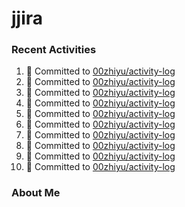 # jjira

### Recent Activities
<!--START_SECTION:activity-->
1. 📝 Committed to [00zhiyu/activity-log](https://github.com/00zhiyu/activity-log/commit/783ecba1ff245278c6b23aa6efd3283bdf5932f7)
2. 📝 Committed to [00zhiyu/activity-log](https://github.com/00zhiyu/activity-log/commit/364c8b7c2c87d5c777f055c7a783b566f5ddff32)
3. 📝 Committed to [00zhiyu/activity-log](https://github.com/00zhiyu/activity-log/commit/8a3a0122294749f17f26b5aed38bd55338371f73)
4. 📝 Committed to [00zhiyu/activity-log](https://github.com/00zhiyu/activity-log/commit/a4e2c7885ce89e39e60a564f5b8bd254e48cfca7)
5. 📝 Committed to [00zhiyu/activity-log](https://github.com/00zhiyu/activity-log/commit/e7d4639a09961aedb5155fade318d9887ee51e7e)
6. 📝 Committed to [00zhiyu/activity-log](https://github.com/00zhiyu/activity-log/commit/8b0eeed942b5d3bfdb180b92f9fe428618db822b)
7. 📝 Committed to [00zhiyu/activity-log](https://github.com/00zhiyu/activity-log/commit/6cef019763f29e8592f03ad797957d522798fa3d)
8. 📝 Committed to [00zhiyu/activity-log](https://github.com/00zhiyu/activity-log/commit/9db77131a59b50ceeed893916c4c8998915b86da)
9. 📝 Committed to [00zhiyu/activity-log](https://github.com/00zhiyu/activity-log/commit/5f141f95908636f3b2b6cc117ae5d420f6973722)
10. 📝 Committed to [00zhiyu/activity-log](https://github.com/00zhiyu/activity-log/commit/e40e11fed972075481a5701d9bb2ad0bee95b0ba)
<!--END_SECTION:activity-->

### About Me
<!-- MYLINKS:START -->
<!-- MYLINKS:END-->
